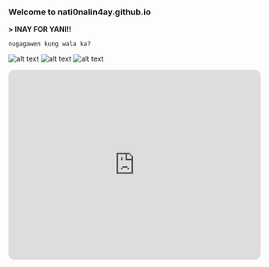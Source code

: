 ### Welcome to nati0nalin4ay.github.io
**> INAY FOR YANI!!**

`nugagawen kung wala ka?`

![alt text](https://i.pinimg.com/564x/3b/5e/2d/3b5e2d12fb9f799ee1868c93e81be970.jpg)
![alt text](https://i.pinimg.com/736x/e4/8a/d0/e48ad068e40ebcbefa70d3cf558dfb4f.jpg)
![alt text](https://i.pinimg.com/564x/b6/25/60/b62560e721040a0988830ae4e8f8aee9.jpg)


<iframe style="border-radius:12px" src="https://open.spotify.com/embed/playlist/27V1pYwRTX5CWNENe6BppB?utm_source=generator" width="100%" height="380" frameBorder="0" allowfullscreen="" allow="autoplay; clipboard-write; encrypted-media; fullscreen; picture-in-picture" loading="lazy"></iframe>

